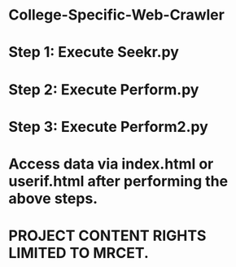 # College-Specific-Web-Crawler
# Step 1: Execute Seekr.py
# Step 2: Execute Perform.py
# Step 3: Execute Perform2.py
# Access data via index.html or userif.html after performing the above steps.
# PROJECT CONTENT RIGHTS LIMITED TO MRCET.
